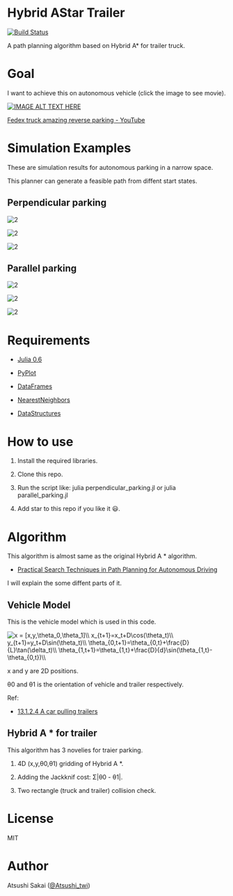 # Hybrid AStar Trailer

[![Build Status](https://travis-ci.org/AtsushiSakai/HybridAStarTrailer.svg?branch=master)](https://travis-ci.org/AtsushiSakai/HybridAStarTrailer)

A path planning algorithm based on Hybrid A\* for trailer truck.

# Goal

I want to achieve this on autonomous vehicle (click the image to see movie).

[![IMAGE ALT TEXT HERE](https://img.youtube.com/vi/jhhqkHsGrsA/0.jpg)](https://www.youtube.com/watch?v=jhhqkHsGrsA)

[Fedex truck amazing reverse parking \- YouTube](https://www.youtube.com/watch?v=jhhqkHsGrsA)

# Simulation Examples

These are simulation results for autonomous parking in a narrow space.

This planner can generate a feasible path from diffent start states.

## Perpendicular parking 

![2](https://github.com/AtsushiSakai/HybridAStarTrailer/raw/master/movie/gif/perpendicular_parking1.gif)

![2](https://github.com/AtsushiSakai/HybridAStarTrailer/raw/master/movie/gif/perpendicular_parking6.gif)

![2](https://github.com/AtsushiSakai/HybridAStarTrailer/raw/master/movie/gif/perpendicular_parking7.gif)

## Parallel parking 

![2](https://github.com/AtsushiSakai/HybridAStarTrailer/raw/master/movie/gif/parallel_parking1.gif)

![2](https://github.com/AtsushiSakai/HybridAStarTrailer/raw/master/movie/gif/parallel_parking2.gif)

![2](https://github.com/AtsushiSakai/HybridAStarTrailer/raw/master/movie/gif/parallel_parking3.gif)


# Requirements

- [Julia 0.6](https://julialang.org/downloads/)

- [PyPlot](https://github.com/JuliaPy/PyPlot.jl)

- [DataFrames](https://github.com/JuliaData/DataFrames.jl)

- [NearestNeighbors](https://github.com/KristofferC/NearestNeighbors.jl)

- [DataStructures](https://github.com/JuliaCollections/DataStructures.jl) 

# How to use

1. Install the required libraries.

2. Clone this repo.

3. Run the script like: julia perpendicular_parking.jl or julia parallel_parking.jl

4. Add star to this repo if you like it :smiley:. 

# Algorithm

This algorithm is almost same as the original Hybrid A \* algorithm.

- [Practical Search Techniques in Path Planning for Autonomous Driving](https://ai.stanford.edu/~ddolgov/papers/dolgov_gpp_stair08.pdf)

I will explain the some diffent parts of it.

## Vehicle Model

This is the vehicle model which is used in this code.

<img src="https://latex.codecogs.com/gif.latex?x&space;=&space;[x,y,\theta_0,\theta_1]\\&space;x_{t&plus;1}=x_t&plus;D\cos(\theta_t)\\&space;y_{t&plus;1}=y_t&plus;D\sin(\theta_t)\\&space;\theta_{0,t&plus;1}=\theta_{0,t}&plus;\frac{D}{L}\tan(\delta_t)\\&space;\theta_{1,t&plus;1}=\theta_{1,t}&plus;\frac{D}{d}\sin(\theta_{1,t}-\theta_{0,t})\\" title="x = [x,y,\theta_0,\theta_1]\\ x_{t+1}=x_t+D\cos(\theta_t)\\ y_{t+1}=y_t+D\sin(\theta_t)\\ \theta_{0,t+1}=\theta_{0,t}+\frac{D}{L}\tan(\delta_t)\\ \theta_{1,t+1}=\theta_{1,t}+\frac{D}{d}\sin(\theta_{1,t}-\theta_{0,t})\\" />

x and y are 2D positions. 

θ0 and θ1 is the orientation of vehicle and trailer respectively.

Ref:

- [13\.1\.2\.4 A car pulling trailers](http://planning.cs.uiuc.edu/node661.html#77556)

## Hybrid A \* for trailer

This algorithm has 3 novelies for traier parking.

1. 4D (x,y,θ0,θ1) gridding of Hybrid A \*.

2. Adding the Jackknif cost: Σ\|θ0 - θ1\|.

3. Two rectangle (truck and trailer) collision check.


# License 

MIT

# Author

Atsushi Sakai ([@Atsushi_twi](https://twitter.com/Atsushi_twi))


